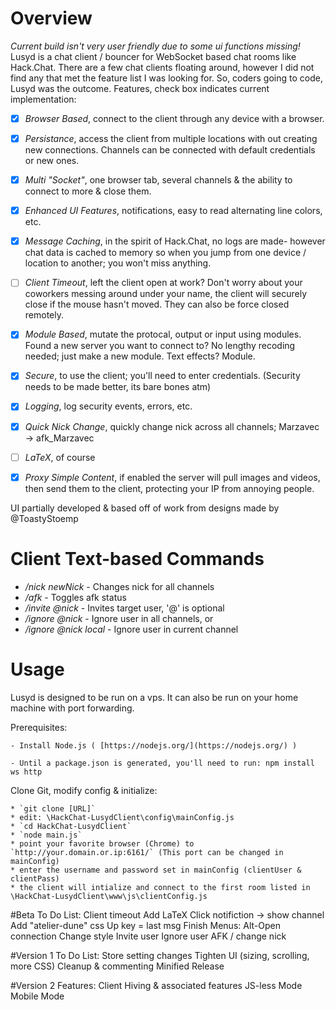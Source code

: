 # Overview
_Current build isn't very user friendly due to some ui functions missing!_
Lusyd is a chat client / bouncer for WebSocket based chat rooms like Hack.Chat.
There are a few chat clients floating around, however I did not find any that met the feature list I was looking for. So, coders going to code, Lusyd was the outcome. Features, check box indicates current implementation:


- [x] *Browser Based*, connect to the client through any device with a browser.
- [x] *Persistance*, access the client from multiple locations with out creating new connections. Channels can be connected with default credentials or new ones.
- [x] *Multi "Socket"*, one browser tab, several channels & the ability to connect to more & close them.
- [x] *Enhanced UI Features*, notifications, easy to read alternating line colors, etc.
- [x] *Message Caching*, in the spirit of Hack.Chat, no logs are made- however chat data is cached to memory so when you jump from one device / location to another; you won't miss anything.
- [ ] *Client Timeout*, left the client open at work? Don't worry about your coworkers messing around under your name, the client will securely close if the mouse hasn't moved. They can also be force closed remotely.
- [x] *Module Based*, mutate the protocal, output or input using modules. Found a new server you want to connect to? No lengthy recoding needed; just make a new module. Text effects? Module.
- [x] *Secure*, to use the client; you'll need to enter credentials. (Security needs to be made better, its bare bones atm)
- [x] *Logging*, log security events, errors, etc.
- [x] *Quick Nick Change*, quickly change nick across all channels; Marzavec -> afk_Marzavec
- [ ] *LaTeX*, of course
- [x] *Proxy Simple Content*, if enabled the server will pull images and videos, then send them to the client, protecting your IP from annoying people.




UI partially developed & based off of work from designs made by @ToastyStoemp




# Client Text-based Commands
- */nick newNick* - Changes nick for all channels
- */afk* - Toggles afk status
- */invite @nick* - Invites target user, '@' is optional
- */ignore @nick* - Ignore user in all channels, or
- */ignore @nick local* - Ignore user in current channel




# Usage
Lusyd is designed to be run on a vps. It can also be run on your home machine with port forwarding.

Prerequisites:

	- Install Node.js ( [https://nodejs.org/](https://nodejs.org/) )

	- Until a package.json is generated, you'll need to run: npm install ws http




Clone Git, modify config & initialize:

	* `git clone [URL]`
	* edit: \HackChat-LusydClient\config\mainConfig.js
	* `cd HackChat-LusydClient`
	* `node main.js`
	* point your favorite browser (Chrome) to `http://your.domain.or.ip:6161/` (This port can be changed in mainConfig)
	* enter the username and password set in mainConfig (clientUser & clientPass)
	* the client will intialize and connect to the first room listed in \HackChat-LusydClient\www\js\clientConfig.js




#Beta To Do List:
	Client timeout
	Add LaTeX
	Click notifiction -> show channel
	Add "atelier-dune" css
	Up key = last msg
	Finish Menus:
		Alt-Open connection
		Change style
		Invite user
		Ignore user
		AFK / change nick




#Version 1 To Do List:
	Store setting changes
	Tighten UI (sizing, scrolling, more CSS)
	Cleanup & commenting
	Minified Release




#Version 2 Features:
	Client Hiving & associated features
	JS-less Mode
	Mobile Mode
